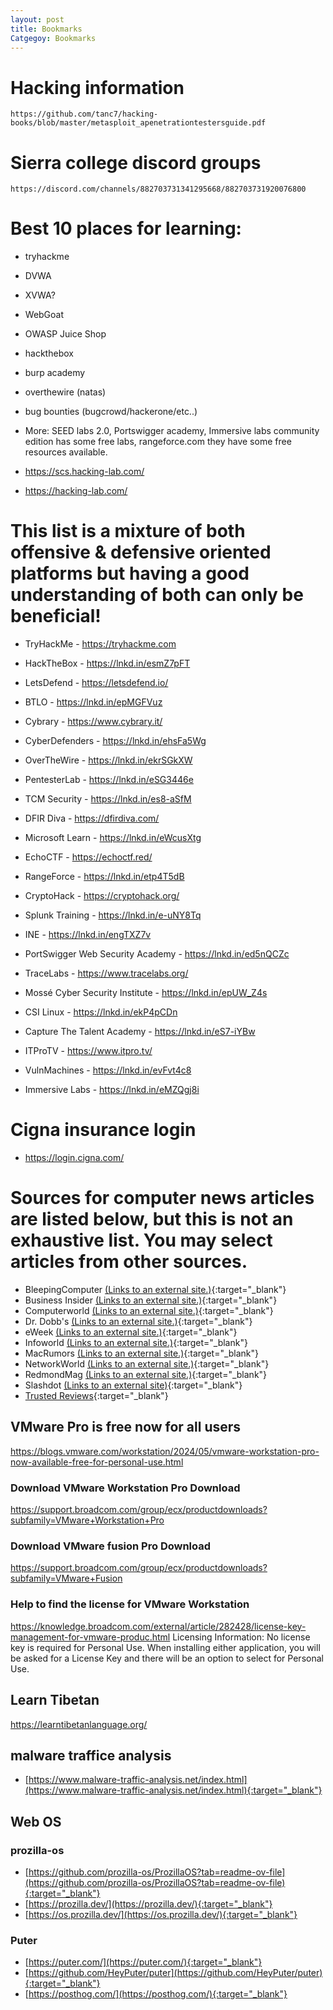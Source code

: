 ```yaml
---
layout: post
title: Bookmarks
Catgegoy: Bookmarks
---
```


# Hacking information

```https://github.com/tanc7/hacking-books/blob/master/metasploit_apenetrationtestersguide.pdf```

# Sierra college discord groups

```https://discord.com/channels/882703731341295668/882703731920076800```

# Best 10 places for learning:

* tryhackme

* DVWA

* XVWA?

* WebGoat

* OWASP Juice Shop

* hackthebox

* burp academy

* overthewire (natas)

* bug bounties (bugcrowd/hackerone/etc..)

* More: SEED labs 2.0, Portswigger academy, Immersive labs community edition has some free labs,  rangeforce.com they have some free resources available.
* https://scs.hacking-lab.com/
* https://hacking-lab.com/


# This list is a mixture of both offensive & defensive oriented platforms but having a good understanding of both can only be beneficial!

* TryHackMe - https://tryhackme.com

* HackTheBox - https://lnkd.in/esmZ7pFT

* LetsDefend - https://letsdefend.io/

* BTLO - https://lnkd.in/epMGFVuz

* Cybrary - https://www.cybrary.it/

* CyberDefenders - https://lnkd.in/ehsFa5Wg

* OverTheWire - https://lnkd.in/ekrSGkXW

* PentesterLab - https://lnkd.in/eSG3446e

* TCM Security - https://lnkd.in/es8-aSfM

* DFIR Diva - https://dfirdiva.com/

* Microsoft Learn - https://lnkd.in/eWcusXtg

* EchoCTF - https://echoctf.red/

* RangeForce - https://lnkd.in/etp4T5dB

* CryptoHack - https://cryptohack.org/

* Splunk Training - https://lnkd.in/e-uNY8Tq

* INE - https://lnkd.in/engTXZ7v

* PortSwigger Web Security Academy - https://lnkd.in/ed5nQCZc

* TraceLabs - https://www.tracelabs.org/

* Mossé Cyber Security Institute - https://lnkd.in/epUW_Z4s

* CSI Linux - https://lnkd.in/ekP4pCDn

* Capture The Talent Academy - https://lnkd.in/eS7-iYBw

* ITProTV - https://www.itpro.tv/

* VulnMachines - https://lnkd.in/evFvt4c8

* Immersive Labs - https://lnkd.in/eMZQgj8i

# Cigna insurance login 
* https://login.cigna.com/

# Sources for computer news articles are listed below, but this is not an exhaustive list.  You may select articles from other sources. 
* BleepingComputer [(Links to an external site.)](https://www.bleepingcomputer.com/){:target="_blank"}
* Business Insider [(Links to an external site.)](https://www.businessinsider.com/){:target="_blank"}
* Computerworld [(Links to an external site.)](https://www.computerworld.com/){:target="_blank"}
* Dr. Dobb's [(Links to an external site.)](https://www.drdobbs.com/){:target="_blank"}
* eWeek [(Links to an external site.)](https://www.eweek.com/){:target="_blank"}
* Infoworld [(Links to an external site.)](https://www.infoworld.com/){:target="_blank"}
* MacRumors [(Links to an external site.)](https://www.macrumors.com/){:target="_blank"}
* NetworkWorld [(Links to an external site.)](https://www.networkworld.com/){:target="_blank"}
* RedmondMag  [(Links to an external site.)](https://redmondmag.com/Home.aspx){:target="_blank"}
* Slashdot [(Links to an external site)](https://slashdot.org/){:target="_blank"}
* [Trusted Reviews](https://www.trustedreviews.com/){:target="_blank"}

## VMware Pro is free now for all users
https://blogs.vmware.com/workstation/2024/05/vmware-workstation-pro-now-available-free-for-personal-use.html

### Download VMware Workstation Pro Download
https://support.broadcom.com/group/ecx/productdownloads?subfamily=VMware+Workstation+Pro

### Download VMware fusion Pro Download
https://support.broadcom.com/group/ecx/productdownloads?subfamily=VMware+Fusion

### Help to find the license for VMware Workstation
https://knowledge.broadcom.com/external/article/282428/license-key-management-for-vmware-produc.html
Licensing Information: No license key is required for Personal Use.  When installing either application, you will be asked for a License Key and there will be an option to select for Personal Use.  

## Learn Tibetan
https://learntibetanlanguage.org/

## malware traffice analysis
* [https://www.malware-traffic-analysis.net/index.html](https://www.malware-traffic-analysis.net/index.html){:target="_blank"}


## Web OS

### prozilla-os
* [https://github.com/prozilla-os/ProzillaOS?tab=readme-ov-file](https://github.com/prozilla-os/ProzillaOS?tab=readme-ov-file){:target="_blank"}
* [https://prozilla.dev/](https://prozilla.dev/){:target="_blank"}
* [https://os.prozilla.dev/](https://os.prozilla.dev/){:target="_blank"}

### Puter
* [https://puter.com/](https://puter.com/){:target="_blank"}
* [https://github.com/HeyPuter/puter](https://github.com/HeyPuter/puter){:target="_blank"}
* [https://posthog.com/](https://posthog.com/){:target="_blank"}


